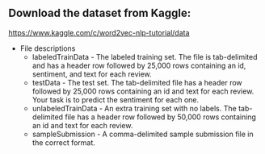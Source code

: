 ## Download the dataset from Kaggle:
https://www.kaggle.com/c/word2vec-nlp-tutorial/data

* File descriptions
  + labeledTrainData - The labeled training set. The file is tab-delimited and has a header row followed by 25,000 rows containing an id, sentiment, and text for each review.  
  + testData - The test set. The tab-delimited file has a header row followed by 25,000 rows containing an id and text for each review. Your task is to predict the sentiment for each one. 
  + unlabeledTrainData - An extra training set with no labels. The tab-delimited file has a header row followed by 50,000 rows containing an id and text for each review. 
  + sampleSubmission - A comma-delimited sample submission file in the correct format.
